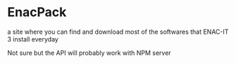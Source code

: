# EnacPack
a site where you can find and download most of the softwares that ENAC-IT 3 install everyday

Not sure but the API will probably work with NPM server
